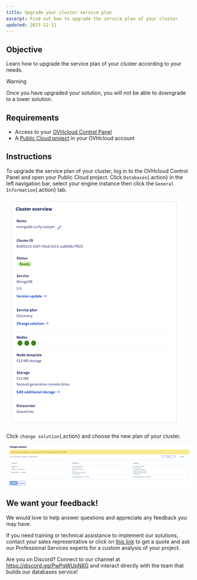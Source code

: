 ```yaml
---
title: Upgrade your cluster service plan
excerpt: Find out how to upgrade the service plan of your cluster
updated: 2023-12-11
---
```


## Objective

Learn how to upgrade the service plan of your cluster according to your needs.

> [!warning]
> Once you have upgraded your solution, you will not be able to downgrade to a lower solution.
>

## Requirements

- Access to your [OVHcloud Control Panel](https://ca.ovh.com/auth/?action=gotomanager&from=https://www.ovh.com/asia/&ovhSubsidiary=asia) 
- A [Public Cloud project](https://www.ovhcloud.com/asia/public-cloud/) in your OVHcloud account

## Instructions

To upgrade the service plan of your cluster, log in to the OVHcloud Control Panel and open your Public Cloud project. Click `Databases`{.action} in the left navigation bar, select your engine instance then click the `General Information`{.action} tab.

![Cluster overview](images/cluster_overview.png)

Click `change solution`{.action} and choose the new plan of your cluster.

![Change solution](images/plan_change_view.png)

## We want your feedback!

We would love to help answer questions and appreciate any feedback you may have.

If you need training or technical assistance to implement our solutions, contact your sales representative or click on [this link](https://www.ovhcloud.com/asia/professional-services/) to get a quote and ask our Professional Services experts for a custom analysis of your project.

Are you on Discord? Connect to our channel at <https://discord.gg/PwPqWUpN8G> and interact directly with the team that builds our databases service!
